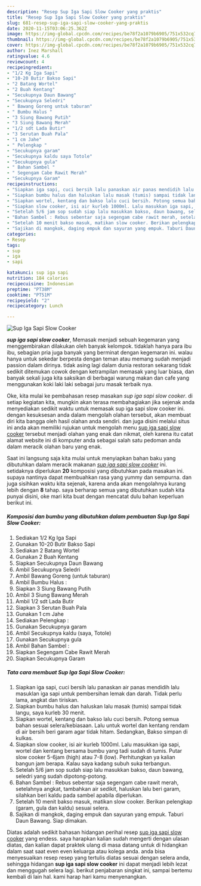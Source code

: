 ```yaml
---
description: "Resep Sup Iga Sapi Slow Cooker yang praktis"
title: "Resep Sup Iga Sapi Slow Cooker yang praktis"
slug: 681-resep-sup-iga-sapi-slow-cooker-yang-praktis
date: 2020-11-15T03:06:25.362Z
image: https://img-global.cpcdn.com/recipes/be78f2a1079b6905/751x532cq70/sup-iga-sapi-slow-cooker-foto-resep-utama.jpg
thumbnail: https://img-global.cpcdn.com/recipes/be78f2a1079b6905/751x532cq70/sup-iga-sapi-slow-cooker-foto-resep-utama.jpg
cover: https://img-global.cpcdn.com/recipes/be78f2a1079b6905/751x532cq70/sup-iga-sapi-slow-cooker-foto-resep-utama.jpg
author: Inez Marshall
ratingvalue: 4.6
reviewcount: 4
recipeingredient:
- "1/2 Kg Iga Sapi"
- "10-20 Butir Bakso Sapi"
- "2 Batang Wortel"
- "2 Buah Kentang"
- "Secukupnya Daun Bawang"
- "Secukupnya Seledri"
- " Bawang Goreng untuk taburan"
- " Bumbu Halus "
- "3 Siung Bawang Putih"
- "3 Siung Bawang Merah"
- "1/2 sdt Lada Butir"
- "3 Serutan Buah Pala"
- "1 cm Jahe"
- " Pelengkap "
- "Secukupnya garam"
- "Secukupnya kaldu saya Totole"
- "Secukupnya gula"
- " Bahan Sambel "
- " Segengam Cabe Rawit Merah"
- "Secukupnya Garam"
recipeinstructions:
- "Siapkan iga sapi, cuci bersih lalu panaskan air panas mendidih lalu masuklan iga sapi untuk pembersihan lemak dan darah. Tidak perlu lama, angkat dan tiriskan."
- "Siapkan bumbu halus dan haluskan lalu masak (tumis) sampai tidak langu, saya kurleb 30 menit."
- "Siapkan wortel, kentang dan bakso lalu cuci bersih. Potong semua bahan sesuai selera/kebiasaan. Lalu untuk wortel dan kentang rendam di air bersih beri garam agar tidak hitam. Sedangkan, Bakso simpan di kulkas."
- "Siapkan slow cooker, isi air kurleb 1000ml. Lalu masukkan iga sapi, wortel dan kentang bersama bumbu yang tadi sudah di tumis. Putar slow cooker 5-6jam (high) atau 7-8 (low). Perhitungkan ya kalian bangun jam berapa. Kalau saya kadang subuh suka terbangun."
- "Setelah 5/6 jam sop sudah siap lalu masukkan bakso, daun bawang, seledri yang sudah dipotong-potong."
- "Bahan Sambel : Rebus sebentar saja segengam cabe rawit merah, setelahnya angkat, tambahkan air sedikit, haluskan lalu beri garam, silahkan beri kaldu pada sambel apabila diperlukan."
- "Setelah 10 menit bakso masuk, matikan slow cooker. Berikan pelengkap (garam, gula dan kaldu) sesuai selera."
- "Sajikan di mangkok, daging empuk dan sayuran yang empuk. Taburi Daun Bawang. Siap dimakan."
categories:
- Resep
tags:
- sup
- iga
- sapi

katakunci: sup iga sapi 
nutrition: 184 calories
recipecuisine: Indonesian
preptime: "PT38M"
cooktime: "PT51M"
recipeyield: "2"
recipecategory: Lunch

---
```



![Sup Iga Sapi Slow Cooker](https://img-global.cpcdn.com/recipes/be78f2a1079b6905/751x532cq70/sup-iga-sapi-slow-cooker-foto-resep-utama.jpg)

<b><i>sup iga sapi slow cooker</i></b>, Memasak menjadi sebuah kegemaran yang menggembirakan dilakukan oleh banyak kelompok. tidaklah hanya para ibu ibu, sebagian pria juga banyak yang berminat dengan kegemaran ini. walau hanya untuk sekedar berpesta dengan teman atau memang sudah menjadi passion dalam dirinya. tidak asing lagi dalam dunia restoran sekarang tidak sedikit ditemukan cowok dengan ketrampilan memasak yang luar biasa, dan banyak sekali juga kita saksikan di berbagai warung makan dan cafe yang menggunakan koki laki laki sebagai juru masak terbaik nya.



Oke, kita mulai ke pembahasan resep masakan <i>sup iga sapi slow cooker</i>. di setiap kegiatan kita, mungkin akan terasa membahagiakan jika sejenak anda menyediakan sedikit waktu untuk memasak sup iga sapi slow cooker ini. dengan kesuksesan anda dalam mengolah olahan tersebut, akan membuat diri kita bangga oleh hasil olahan anda sendiri. dan juga disini melalui situs ini anda akan memiliki rujukan untuk mengolah menu <u>sup iga sapi slow cooker</u> tersebut menjadi olahan yang enak dan nikmat, oleh karena itu catat alamat website ini di komputer anda sebagai salah satu pedoman anda dalam meracik olahan baru yang enak.


Saat ini langsung saja kita mulai untuk menyiapkan bahan baku yang dibutuhkan dalam meracik makanan <u><i>sup iga sapi slow cooker</i></u> ini. setidaknya diperlukan <b>20</b> komposisi yang dibutuhkan pada masakan ini. supaya nantinya dapat membuahkan rasa yang yummy dan sempurna. dan juga sisihkan waktu kita sejenak, karena anda akan mengolahnya kurang lebih dengan <b>8</b> tahap. saya berharap semua yang dibutuhkan sudah kita punyai disini, oke mari kita buat dengan mencatat dulu bahan keperluan berikut ini.

<!--inarticleads1-->

##### Komposisi dan bumbu yang dibutuhkan dalam pembuatan Sup Iga Sapi Slow Cooker:

1. Sediakan 1/2 Kg Iga Sapi
1. Gunakan 10-20 Butir Bakso Sapi
1. Sediakan 2 Batang Wortel
1. Gunakan 2 Buah Kentang
1. Siapkan Secukupnya Daun Bawang
1. Ambil Secukupnya Seledri
1. Ambil  Bawang Goreng (untuk taburan)
1. Ambil  Bumbu Halus :
1. Siapkan 3 Siung Bawang Putih
1. Ambil 3 Siung Bawang Merah
1. Ambil 1/2 sdt Lada Butir
1. Siapkan 3 Serutan Buah Pala
1. Gunakan 1 cm Jahe
1. Sediakan  Pelengkap :
1. Gunakan Secukupnya garam
1. Ambil Secukupnya kaldu (saya, Totole)
1. Gunakan Secukupnya gula
1. Ambil  Bahan Sambel :
1. Siapkan  Segengam Cabe Rawit Merah
1. Siapkan Secukupnya Garam




<!--inarticleads2-->

##### Tata cara membuat Sup Iga Sapi Slow Cooker:

1. Siapkan iga sapi, cuci bersih lalu panaskan air panas mendidih lalu masuklan iga sapi untuk pembersihan lemak dan darah. Tidak perlu lama, angkat dan tiriskan.
1. Siapkan bumbu halus dan haluskan lalu masak (tumis) sampai tidak langu, saya kurleb 30 menit.
1. Siapkan wortel, kentang dan bakso lalu cuci bersih. Potong semua bahan sesuai selera/kebiasaan. Lalu untuk wortel dan kentang rendam di air bersih beri garam agar tidak hitam. Sedangkan, Bakso simpan di kulkas.
1. Siapkan slow cooker, isi air kurleb 1000ml. Lalu masukkan iga sapi, wortel dan kentang bersama bumbu yang tadi sudah di tumis. Putar slow cooker 5-6jam (high) atau 7-8 (low). Perhitungkan ya kalian bangun jam berapa. Kalau saya kadang subuh suka terbangun.
1. Setelah 5/6 jam sop sudah siap lalu masukkan bakso, daun bawang, seledri yang sudah dipotong-potong.
1. Bahan Sambel : Rebus sebentar saja segengam cabe rawit merah, setelahnya angkat, tambahkan air sedikit, haluskan lalu beri garam, silahkan beri kaldu pada sambel apabila diperlukan.
1. Setelah 10 menit bakso masuk, matikan slow cooker. Berikan pelengkap (garam, gula dan kaldu) sesuai selera.
1. Sajikan di mangkok, daging empuk dan sayuran yang empuk. Taburi Daun Bawang. Siap dimakan.




Diatas adalah sedikit bahasan hidangan perihal resep <u>sup iga sapi slow cooker</u> yang endess. saya harapkan kalian sudah mengerti dengan ulasan diatas, dan kalian dapat praktek ulang di masa datang untuk di hidangkan dalam saat saat even even keluarga atau kolega anda. anda bisa menyesuaikan resep resep yang tertulis diatas sesuai dengan selera anda, sehingga hidangan <b>sup iga sapi slow cooker</b> ini dapat menjadi lebih lezat dan menggugah selera lagi. berikut penjabaran singkat ini, sampai bertemu kembali di lain hal. kami harap hari kamu menyenangkan.
